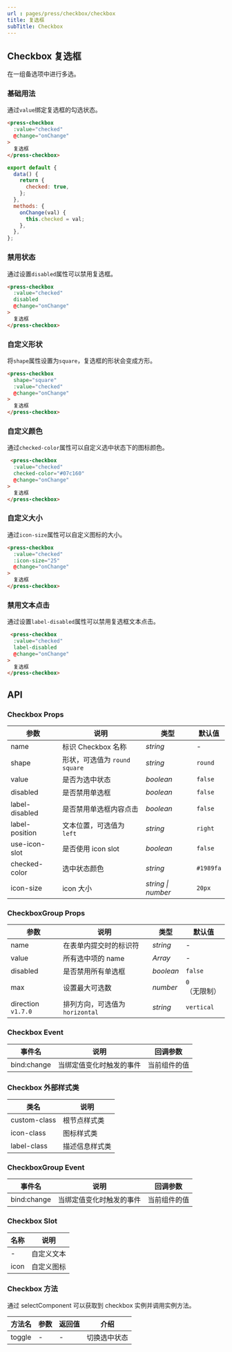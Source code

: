 ```yaml
---
url : pages/press/checkbox/checkbox
title: 复选框
subTitle: Checkbox
---
```


## Checkbox 复选框


在一组备选项中进行多选。

### 基础用法

通过`value`绑定复选框的勾选状态。

```html
<press-checkbox
  :value="checked"
  @change="onChange"
>
  复选框
</press-checkbox>
```

```js
export default {
  data() {
    return {
      checked: true,
    };
  },
  methods: {
    onChange(val) {
      this.checked = val;
    },
  },
};
```

### 禁用状态

通过设置`disabled`属性可以禁用复选框。

```html
<press-checkbox
  :value="checked"
  disabled
  @change="onChange"
>
  复选框
</press-checkbox>
```

### 自定义形状

将`shape`属性设置为`square`，复选框的形状会变成方形。

```html
<press-checkbox
  shape="square"
  :value="checked"
  @change="onChange"
>
  复选框
</press-checkbox>
```

### 自定义颜色

通过`checked-color`属性可以自定义选中状态下的图标颜色。

```html
 <press-checkbox
  :value="checked"
  checked-color="#07c160"
  @change="onChange"
>
  复选框
</press-checkbox>
```

### 自定义大小

通过`icon-size`属性可以自定义图标的大小。

```html
<press-checkbox
  :value="checked"
  :icon-size="25"
  @change="onChange"
>
  复选框
</press-checkbox>
```


### 禁用文本点击

通过设置`label-disabled`属性可以禁用复选框文本点击。

```html
 <press-checkbox
  :value="checked"
  label-disabled
  @change="onChange"
>
  复选框
</press-checkbox>
```

## API

### Checkbox Props

| 参数           | 说明                            | 类型               | 默认值    |
| -------------- | ------------------------------- | ------------------ | --------- |
| name           | 标识 Checkbox 名称              | _string_           | -         |
| shape          | 形状，可选值为 `round` `square` | _string_           | `round`   |
| value          | 是否为选中状态                  | _boolean_          | `false`   |
| disabled       | 是否禁用单选框                  | _boolean_          | `false`   |
| label-disabled | 是否禁用单选框内容点击          | _boolean_          | `false`   |
| label-position | 文本位置，可选值为 `left`       | _string_           | `right`   |
| use-icon-slot  | 是否使用 icon slot              | _boolean_          | `false`   |
| checked-color  | 选中状态颜色                    | _string_           | `#1989fa` |
| icon-size      | icon 大小                       | _string \| number_ | `20px`    |

### CheckboxGroup Props

| 参数               | 说明                            | 类型      | 默认值        |
| ------------------ | ------------------------------- | --------- | ------------- |
| name               | 在表单内提交时的标识符          | _string_  | -             |
| value              | 所有选中项的 name               | _Array_   | -             |
| disabled           | 是否禁用所有单选框              | _boolean_ | `false`       |
| max                | 设置最大可选数                  | _number_  | `0`（无限制） |
| direction `v1.7.0` | 排列方向，可选值为 `horizontal` | _string_  | `vertical`    |

### Checkbox Event

| 事件名      | 说明                     | 回调参数     |
| ----------- | ------------------------ | ------------ |
| bind:change | 当绑定值变化时触发的事件 | 当前组件的值 |

### Checkbox 外部样式类

| 类名         | 说明           |
| ------------ | -------------- |
| custom-class | 根节点样式类   |
| icon-class   | 图标样式类     |
| label-class  | 描述信息样式类 |

### CheckboxGroup Event

| 事件名      | 说明                     | 回调参数     |
| ----------- | ------------------------ | ------------ |
| bind:change | 当绑定值变化时触发的事件 | 当前组件的值 |

### Checkbox Slot

| 名称 | 说明       |
| ---- | ---------- |
| -    | 自定义文本 |
| icon | 自定义图标 |

### Checkbox 方法

通过 selectComponent 可以获取到 checkbox 实例并调用实例方法。

| 方法名 | 参数 | 返回值 | 介绍         |
| ------ | ---- | ------ | ------------ |
| toggle | -    | -      | 切换选中状态 |
